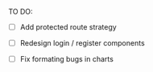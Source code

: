 TO DO:
- [ ] Add protected route strategy
- [ ] Redesign login / register components
- [ ] Fix formating bugs in charts

